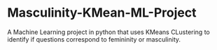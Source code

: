 # Masculinity-KMean-ML-Project

A Machine Learning project in python that uses KMeans CLustering to identify if questions correspond to femininity or masculinity. 

